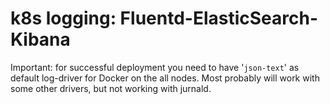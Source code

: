 # k8s logging: Fluentd-ElasticSearch-Kibana

Important: for successful deployment you need to have
'`json-text`' as default log-driver for Docker on the all
nodes. Most probably will work with some other drivers,
but not working with jurnald.

